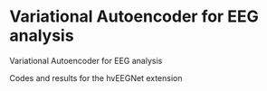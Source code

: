 # Variational Autoencoder for EEG analysis
 Variational Autoencoder for EEG analysis

 Codes and results for the hvEEGNet extension 
